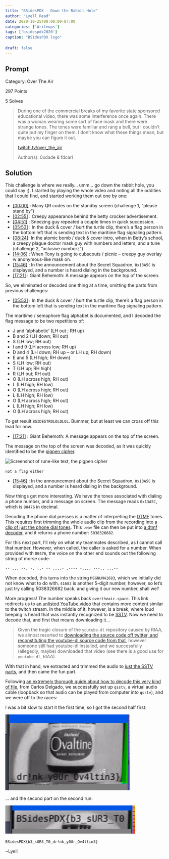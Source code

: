 ```yaml
---
title: "BSidesPDX - Down the Rabbit Hole"
author: "Lyell Read"
date: 2020-10-25T00:00:00-07:00
categories: ['Writeups']
tags: ['bsidespdx2020']
caption: "BSidesPDX logo"

draft: false
---
```


## Prompt

Category: Over The Air

297 Points

5 Solves

> During one of the commercial breaks of my favorite state sponsored educational video, there was some interference once again. There was a woman wearing some sort of face mask and there were strange tones. The tones were familiar and rang a bell, but I couldn’t quite put my finger on them. I don’t know what these things mean, but maybe you can figure it out.
>
> [twitch.tv/over_the_air](twitch.tv/over_the_air)
> 
> Author(s): 0xdade & fdcarl

## Solution

This challenge is where we really… umm… go down the rabbit hole, you could say ;). I started by playing the whole video and noting all the oddities that I could find, and started working them out one by one:

- [\[00:00\]](https://youtu.be/_QgPMyRBBKM) : Many QR codes on the standby screen (challenge 1, “please stand by”)
- [\[02:55\]](https://youtu.be/_QgPMyRBBKM?t=175) : Creepy appearance behind the betty crocker advertisement.
- [\[04:51\]](https://youtu.be/_QgPMyRBBKM?t=291) : Sneezing guy repeated a couple times in quick succession.
- [\[05:53\]](https://youtu.be/_QgPMyRBBKM?t=353) : In the duck & cover / burt the turtle clip, there’s a flag person in the bottom left that is sending text in the maritime flag signaling pattern.
- [\[08:24\]](https://youtu.be/_QgPMyRBBKM?t=504): In the atomic bomb / duck & cover intro, when in Betty’s school, a creepy plague doctor mask guy with numbers and letters, and a tune (challenge 2, “xclusive numborz”)
- [\[14:06\]](https://youtu.be/_QgPMyRBBKM?t=846) : When Tony is going to cubscouts / picnic – creepy guy overlay w anonymous-like mask on.
- [\[15:46\]](https://youtu.be/_QgPMyRBBKM?t=946) : In the announcement about the Secret Squadron, `0x13A5C` is displayed, and a number is heard dialing in the background.
- [\[17:21\]](https://youtu.be/_QgPMyRBBKM?t=1041) : Giant Behemoth: A message appears on the top of the screen.

So, we eliminated or decoded one thing at a time, omitting the parts from previous challenges:

- [\[05:53\]](https://youtu.be/_QgPMyRBBKM?t=353) : In the duck & cover / burt the turtle clip, there’s a flag person in the bottom left that is sending text in the maritime flag signaling pattern.

The maritime / semaphore flag alphabet is documented, and I decoded the flag message to be two repetitions of:

- J and ‘alphabetic’ (LH out ; RH up)
- B and 2 (LH down; RH out)
- S (LH low; RH out)
- I and 9 (LH across low; RH up)
- D and 4 (LH down; RH up – or LH up; RH down)
- E and 5 (LH high; RH down)
- S (LH low; RH out)
- T (LH up; RH high)
- R (LH out; RH out)
- O (LH across high; RH out)
- L (LH high; RH low)
- O (LH across high; RH out)
- L (LH high; RH low)
- O (LH across high; RH out)
- L (LH high; RH low)
- O (LH across high; RH out)

To get result `BSIDESTROLOLOLOL`. Bummer, but at least we can cross off this lead for now.

- [\[17:21\]](https://youtu.be/_QgPMyRBBKM?t=1041) : Giant Behemoth: A message appears on the top of the screen.

The message on the top of the screen was decoded, as it was quickly identified to be the [pigpen cipher](https://en.wikipedia.org/wiki/Pigpen_cipher).

![Screenshot of rune-like text, the pigpen cipher](/blog/bsidespdx-down-the-rabbit-hole-pigpen.png)

`not a flag either`

- [\[15:46\]](https://youtu.be/_QgPMyRBBKM?t=946) : In the announcement about the Secret Squadron, `0x13A5C` is displayed, and a number is heard dialing in the background.

Now things get more interesting. We have the tones associated with dialing a phone number, and a message on screen. The message reads `0x13A5C`, which is `80476` in decimal.

Decoding the phone dial presses is a matter of interpreting the [DTMF](https://en.wikipedia.org/wiki/Dual-tone_multi-frequency_signaling) tones. This requires first trimming the whole audio clip from the recording into [a clip of just the phone dial tones](https://github.com/lyellread/ctf-writeups/blob/master/2020-bsidesctf/down-the-rabbit-hole/dtmf.wav). This `.wav` file can then be put into [a dtmf decoder](https://github.com/ribt/dtmf-decoder), and it returns a phone number: `5038326682`.

For this next part, I’ll rely on what my teammates described, as I cannot call that number. However, when called, the caller is asked for a number. When provided with `80476`, the voice on the other end sounds out the following string of morse code:

```
-- ... --. -. ..- -- ....- .---- -.... ---.. ...--
```

When decoded, this turns into the string `MSGNUM41683`, which we initially did not know what to do with. `41683` is another 5-digit number, however, so let’s just try calling 5038326682 back, and giving it our new number, shall we?

More progress! The number speaks back `overtheair.space`. This link redirects us to [an unlisted YouTube video](https://www.youtube.com/watch?v=YcArof3MXx8) that contains more content similar to the twitch stream. In the middle of it, however, is a break, where loud beeping is heard that was instantly recognized to be [SSTV](https://en.wikipedia.org/wiki/Slow-scan_television). Now we need to decode that, and first that means downloading it…

> Given the tragic closure of the `youtube-dl` repository caused by RIAA, we almost resorted to [downloading the source code off twitter, and reconstituting the youtube-dl source code from that](https://archive.vn/VdmaG), however someone still had youtube-dl installed, and we successfully (allegedly, maybe) downloaded that video (see there is a good use for `youtube-dl`, RIAA).

With that in hand, we extracted and trimmed the audio to [just the SSTV parts](https://github.com/lyellread/ctf-writeups/blob/master/2020-bsidesctf/down-the-rabbit-hole/captured_signals_sstv.wav), and then came the fun part.

Following [an extremely thorough guide about how to decode this very kind of file](https://ourcodeworld.com/articles/read/956/how-to-convert-decode-a-slow-scan-television-transmissions-sstv-audio-file-to-images-using-qsstv-in-ubuntu-18-04), from Carlos Delgado, we successfully set up `qsstv`, a virtual audio cable (loopback so that audio can be played from computer into `qsstv`), and we were off to the races:

I was a bit slow to start it the first time, so I got the second half first:

![Screenshot of grainy black and white video featuring a can of ovaltine and half of the CTF flag overtop](/blog/bsidespdx-down-the-rabbit-hole-ovaltine1.png)

… and the second part on the second run:

![Screenshot of grainy black and white video featuring a can of ovaltine and half of the CTF flag overtop](/blog/bsidespdx-down-the-rabbit-hole-ovaltine2.png)

```
BSidesPDX{b3_sUR3_T0_dr!nk_y0Ur_Ov4ltin3}
```

~Lyell
